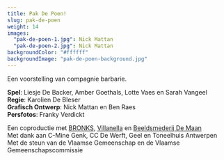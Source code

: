 ```yaml
---
title: Pak De Poen!
slug: pak-de-poen
weight: 14
images:
  "pak-de-poen-1.jpg": Nick Mattan
  "pak-de-poen-2.jpg": Nick Mattan
backgroundColor: "#ffffff"
backgroundImage: "pak-de-poen-background.jpg"
---
```

Een voorstelling van compagnie barbarie.<br>

**Spel**:  Liesje De Backer, Amber Goethals, Lotte Vaes en Sarah Vangeel<br>
**Regie**: Karolien De Bleser<br>
**Grafisch Ontwerp**: Nick Mattan en Ben Raes<br>
**Persfotos**: Franky Verdickt<br>

Een coproductie met <a href="http://www.bronks.be/nl/">BRONKS</a>, <a href="https://www.destudio.com/">Villanella</a> en <a href="http://www.demaan.be/">Beeldsmederij De Maan</a><br>
Met dank aan C-Mine Genk, CC De Werft, Geel en Toneelhuis Antwerpen <br>
Met de steun van de Vlaamse Gemeenschap en de Vlaamse Gemeenschapscommissie

</div>
